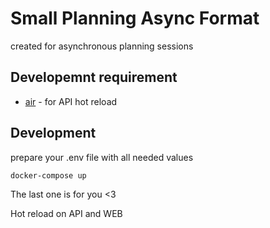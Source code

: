 # Small Planning Async Format

created for asynchronous planning sessions

## Developemnt requirement

- [air](https://github.com/cosmtrek/air) - for API hot reload

## Development

prepare your .env file with all needed values

```bash
docker-compose up
```

The last one is for you <3

Hot reload on API and WEB
